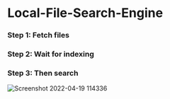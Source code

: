 # Local-File-Search-Engine
### Step 1: Fetch files
### Step 2: Wait for indexing
### Step 3: Then search
![Screenshot 2022-04-19 114336](https://user-images.githubusercontent.com/70102344/163937923-7c30a077-447c-43d1-a46c-dda1595b1a30.png)
